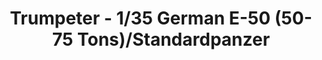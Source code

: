 ---
layout: product
title: "Trumpeter - 1/35 German E-50 (50-75 Tons)/Standardpanzer"
price: "4100" 
desc: "N/A"
img_path: "/assets/img/TRU01536.jpg"
brand: "N/A"
available: false
special_offer: false
new: false
soon: false
cat: "010000"
subcat: "013400"
subsubcat: "0N/A"
sifra: "TRU01536"
---